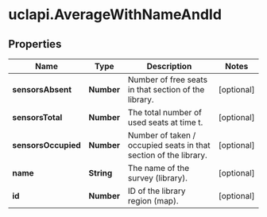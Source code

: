 # uclapi.AverageWithNameAndId

## Properties

Name | Type | Description | Notes
------------ | ------------- | ------------- | -------------
**sensorsAbsent** | **Number** | Number of free seats in that section of the library. | [optional] 
**sensorsTotal** | **Number** | The total number of used seats at time t. | [optional] 
**sensorsOccupied** | **Number** | Number of taken / occupied seats in that section of the library. | [optional] 
**name** | **String** | The name of the survey (library). | [optional] 
**id** | **Number** | ID of the library region (map). | [optional] 


